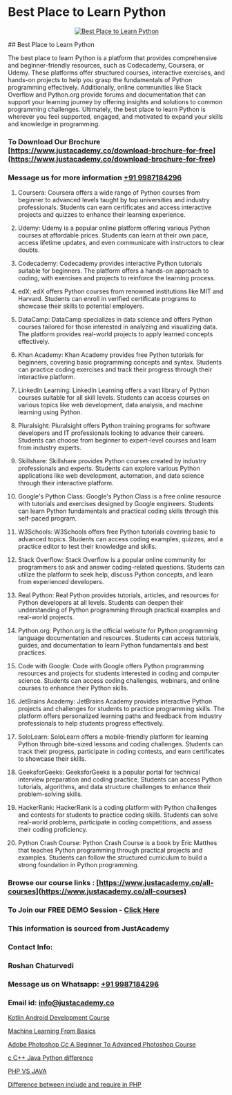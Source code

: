 # Best Place to Learn Python

<p align="center">
  <a href="https://justacademy.co/course-detail/python-training">
    <img src="https://justacademy.co/storage2/course_image/1709713400_course_image.webp" alt="Best Place to Learn Python">
  </a>
</p>
## Best Place to Learn Python

The best place to learn Python is a platform that provides comprehensive and beginner-friendly resources, such as Codecademy, Coursera, or Udemy. These platforms offer structured courses, interactive exercises, and hands-on projects to help you grasp the fundamentals of Python programming effectively. Additionally, online communities like Stack Overflow and Python.org provide forums and documentation that can support your learning journey by offering insights and solutions to common programming challenges. Ultimately, the best place to learn Python is wherever you feel supported, engaged, and motivated to expand your skills and knowledge in programming.
### To Download Our Brochure [https://www.justacademy.co/download-brochure-for-free](https://www.justacademy.co/download-brochure-for-free)
### Message us for more information [+91 9987184296](https://api.whatsapp.com/send?phone=919987184296)
1) Coursera: Coursera offers a wide range of Python courses from beginner to advanced levels taught by top universities and industry professionals. Students can earn certificates and access interactive projects and quizzes to enhance their learning experience.

2) Udemy: Udemy is a popular online platform offering various Python courses at affordable prices. Students can learn at their own pace, access lifetime updates, and even communicate with instructors to clear doubts.

3) Codecademy: Codecademy provides interactive Python tutorials suitable for beginners. The platform offers a hands-on approach to coding, with exercises and projects to reinforce the learning process.

4) edX: edX offers Python courses from renowned institutions like MIT and Harvard. Students can enroll in verified certificate programs to showcase their skills to potential employers.

5) DataCamp: DataCamp specializes in data science and offers Python courses tailored for those interested in analyzing and visualizing data. The platform provides real-world projects to apply learned concepts effectively.

6) Khan Academy: Khan Academy provides free Python tutorials for beginners, covering basic programming concepts and syntax. Students can practice coding exercises and track their progress through their interactive platform.

7) LinkedIn Learning: LinkedIn Learning offers a vast library of Python courses suitable for all skill levels. Students can access courses on various topics like web development, data analysis, and machine learning using Python.

8) Pluralsight: Pluralsight offers Python training programs for software developers and IT professionals looking to advance their careers. Students can choose from beginner to expert-level courses and learn from industry experts.

9) Skillshare: Skillshare provides Python courses created by industry professionals and experts. Students can explore various Python applications like web development, automation, and data science through their interactive platform.

10) Google's Python Class: Google's Python Class is a free online resource with tutorials and exercises designed by Google engineers. Students can learn Python fundamentals and practical coding skills through this self-paced program.

11) W3Schools: W3Schools offers free Python tutorials covering basic to advanced topics. Students can access coding examples, quizzes, and a practice editor to test their knowledge and skills.

12) Stack Overflow: Stack Overflow is a popular online community for programmers to ask and answer coding-related questions. Students can utilize the platform to seek help, discuss Python concepts, and learn from experienced developers.

13) Real Python: Real Python provides tutorials, articles, and resources for Python developers at all levels. Students can deepen their understanding of Python programming through practical examples and real-world projects.

14) Python.org: Python.org is the official website for Python programming language documentation and resources. Students can access tutorials, guides, and documentation to learn Python fundamentals and best practices.

15) Code with Google: Code with Google offers Python programming resources and projects for students interested in coding and computer science. Students can access coding challenges, webinars, and online courses to enhance their Python skills.

16) JetBrains Academy: JetBrains Academy provides interactive Python projects and challenges for students to practice programming skills. The platform offers personalized learning paths and feedback from industry professionals to help students progress effectively.

17) SoloLearn: SoloLearn offers a mobile-friendly platform for learning Python through bite-sized lessons and coding challenges. Students can track their progress, participate in coding contests, and earn certificates to showcase their skills.

18) GeeksforGeeks: GeeksforGeeks is a popular portal for technical interview preparation and coding practice. Students can access Python tutorials, algorithms, and data structure challenges to enhance their problem-solving skills.

19) HackerRank: HackerRank is a coding platform with Python challenges and contests for students to practice coding skills. Students can solve real-world problems, participate in coding competitions, and assess their coding proficiency.

20) Python Crash Course: Python Crash Course is a book by Eric Matthes that teaches Python programming through practical projects and examples. Students can follow the structured curriculum to build a strong foundation in Python programming.

### Browse our course links : [https://www.justacademy.co/all-courses](https://www.justacademy.co/all-courses) 
### To Join our FREE DEMO Session - [Click Here](https://www.justacademy.co/register-for-course-demo)


### This information is sourced from JustAcademy
### Contact Info:
### Roshan Chaturvedi
### Message us on Whatsapp: [+91 9987184296](https://api.whatsapp.com/send?phone=919987184296)
### Email id: [info@justacademy.co](mailto:info@justacademy.co)
                
[Kotlin Android Development Course](https://www.linkedin.com/pulse/kotlin-android-development-course-justacademy-flifc/)

[Machine Learning From Basics](https://www.linkedin.com/pulse/machine-learning-from-basics-justacademy-belfast-k6wre?trackingId=IyBBCW%2FGmN0CXvaDs3K1KQ%3D%3D&lipi=urn%3Ali%3Apage%3Ad_flagship3_company_admin%3BOulg0aX4Sr2isWcwcbyj2w%3D%3D)

[Adobe Photoshop Cc A Beginner To Advanced Photoshop Course](https://medium.com/@shivamja27/adobe-photoshop-cc-a-beginner-to-advanced-photoshop-course-d7536ca84f72)

[c C++ Java Python difference](https://medium.com/@namusn/c-c-java-python-difference-69f56322a552)

[PHP VS JAVA](https://justacademyin.github.io/justacademy/php-vs-java)

[Difference between include and require in PHP](https://justacademyin.github.io/justacademy/difference-between-include-and-require-in-php)

